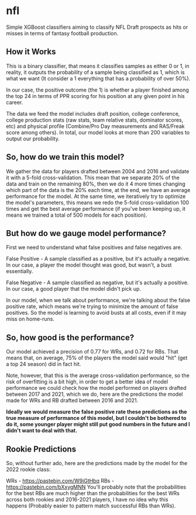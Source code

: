 # nfl

Simple XGBoost classifiers aiming to classify NFL Draft prospects as hits or misses in terms of fantasy football production.

## How it Works
This is a binary classifier, that means it classifies samples as either 0 or 1, in reality, it outputs the probability of a sample being classified as 1, which is what we want (It consider a 1 everything that has a probability of over 50%).

In our case, the positive outcome (the 1) is whether a player finished among the top 24 in terms of PPR scoring for his position at any given point in his career.

The data we feed the model includes draft position, college conference, college production stats (raw stats, team relative stats, dominator scores, etc) and physical profile (Combine/Pro Day measurements and RAS/Freak score among others). In total, our model looks at more than 200 variables to output our probability.

## So, how do we train this model?

We gather the data for players drafted between 2004 and 2016 and validate it with a 5-fold cross-validation. This mean that we separate 20% of the data and train on the remaining 80%, then we do it 4 more times changing which part of the data is the 20% each time, at the end, we have an average performance for the model. At the same time, we iteratively try to optimize the model's parameters, this means we redo the 5-fold cross-validation 100 times and get the best average performance (if you've been keeping up, it means we trained a total of 500 models for each position).

## But how do we gauge model performance?

First we need to understand what false positives and false negatives are.

False Positive - A sample classified as a positive, but it's actually a negative. In our case, a player the model thought was good, but wasn't, a bust essentially.

False Negative - A sample classified as negative, but it's actually a positive. In our case, a good player that the model didn't pick up.

In our model, when we talk about performance, we're talking about the false positive rate, which means we're trying to minimize the amount of false positives. So the model is learning to avoid busts at all costs, even if it may miss on home-runs.

## So, how good is the performance?

Our model achieved a precision of 0.77 for WRs, and 0.72 for RBs. That means that, on average, 75% of the players the model said would "hit" (get a top 24 season) did in fact hit.

Note, however, that this is the average cross-validation performance, so the risk of overfitting is a bit high, in order to get a better idea of model performance we could check how the model performed on players drafted between 2017 and 2021, which we do, here are the predictions the model made for WRs and RB drafted between 2016 and 2021.

**Ideally we would measure the false positive rate these predictions as the true measure of performance of this model, but I couldn't be bothered to do it, some younger player might still put good numbers in the future and I didn't want to deal with that.**

## Rookie Predictions

So, without further ado, here are the predictions made by the model for the 2022 rookie class:

WRs - https://pastebin.com/W9iGtHbq
RBs - https://pastebin.com/bXxygMNN
You'll probably note that the probabilities for the best RBs are much higher than the probabilities for the best WRs across both rookies and 2016-2021 players, I have no idea why this happens (Probably easier to pattern match successful RBs than WRs).
